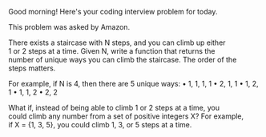 Good morning! Here's your coding interview problem for today.

This problem was asked by Amazon.

There exists a staircase with N steps, and you can climb up either  
1 or 2 steps at a time. Given N, write a function that returns the  
number of unique ways you can climb the staircase. The order of the  
steps matters.

For example, if N is 4, then there are 5 unique ways:
•	1, 1, 1, 1
•	2, 1, 1
•	1, 2, 1
•	1, 1, 2
•	2, 2

What if, instead of being able to climb 1 or 2 steps at a time, you  
could climb any number from a set of positive integers X? For example,  
if X = {1, 3, 5}, you could climb 1, 3, or 5 steps at a time.
